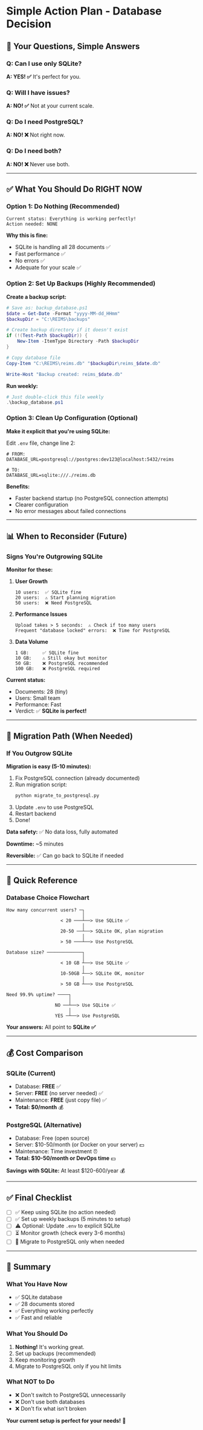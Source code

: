 # Simple Action Plan - Database Decision

## 🎯 Your Questions, Simple Answers

### Q: Can I use only SQLite?
**A: YES! ✅** It's perfect for you.

### Q: Will I have issues?
**A: NO! ✅** Not at your current scale.

### Q: Do I need PostgreSQL?
**A: NO! ❌** Not right now.

### Q: Do I need both?
**A: NO! ❌** Never use both.

---

## ✅ What You Should Do RIGHT NOW

### Option 1: Do Nothing (Recommended)
```
Current status: Everything is working perfectly!
Action needed: NONE
```

**Why this is fine:**
- SQLite is handling all 28 documents ✅
- Fast performance ✅
- No errors ✅
- Adequate for your scale ✅

### Option 2: Set Up Backups (Highly Recommended)

**Create a backup script:**
```powershell
# Save as: backup_database.ps1
$date = Get-Date -Format "yyyy-MM-dd_HHmm"
$backupDir = "C:\REIMS\backups"

# Create backup directory if it doesn't exist
if (!(Test-Path $backupDir)) {
    New-Item -ItemType Directory -Path $backupDir
}

# Copy database file
Copy-Item "C:\REIMS\reims.db" "$backupDir\reims_$date.db"

Write-Host "Backup created: reims_$date.db"
```

**Run weekly:**
```powershell
# Just double-click this file weekly
.\backup_database.ps1
```

### Option 3: Clean Up Configuration (Optional)

**Make it explicit that you're using SQLite:**

Edit `.env` file, change line 2:
```env
# FROM:
DATABASE_URL=postgresql://postgres:dev123@localhost:5432/reims

# TO:
DATABASE_URL=sqlite:///./reims.db
```

**Benefits:**
- Faster backend startup (no PostgreSQL connection attempts)
- Clearer configuration
- No error messages about failed connections

---

## 📊 When to Reconsider (Future)

### Signs You're Outgrowing SQLite

**Monitor for these:**

1. **User Growth**
   ```
   10 users:  ✅ SQLite fine
   20 users:  ⚠️ Start planning migration
   50 users:  ❌ Need PostgreSQL
   ```

2. **Performance Issues**
   ```
   Upload takes > 5 seconds:  ⚠️ Check if too many users
   Frequent "database locked" errors:  ❌ Time for PostgreSQL
   ```

3. **Data Volume**
   ```
   1 GB:     ✅ SQLite fine
   10 GB:    ⚠️ Still okay but monitor
   50 GB:    ❌ PostgreSQL recommended
   100 GB:   ❌ PostgreSQL required
   ```

**Current status:** 
- Documents: 28 (tiny)
- Users: Small team
- Performance: Fast
- Verdict: ✅ **SQLite is perfect!**

---

## 🔄 Migration Path (When Needed)

### If You Outgrow SQLite

**Migration is easy (5-10 minutes):**

1. Fix PostgreSQL connection (already documented)
2. Run migration script:
   ```python
   python migrate_to_postgresql.py
   ```
3. Update `.env` to use PostgreSQL
4. Restart backend
5. Done!

**Data safety:** ✅ No data loss, fully automated

**Downtime:** ~5 minutes

**Reversible:** ✅ Can go back to SQLite if needed

---

## 📝 Quick Reference

### Database Choice Flowchart

```
How many concurrent users? ─┐
                            │
                    < 20 ───┴──> Use SQLite ✅
                            │
                    20-50 ──┴──> SQLite OK, plan migration
                            │
                    > 50 ───┴──> Use PostgreSQL

Database size? ─────────────┐
                            │
                    < 10 GB ┴──> Use SQLite ✅
                            │
                    10-50GB ┴──> SQLite OK, monitor
                            │
                    > 50 GB ┴──> Use PostgreSQL

Need 99.9% uptime? ────┐
                       │
                  NO ──┴──> Use SQLite ✅
                       │
                  YES ─┴──> Use PostgreSQL
```

**Your answers:** All point to **SQLite ✅**

---

## 💰 Cost Comparison

### SQLite (Current)
- Database: **FREE** ✅
- Server: **FREE** (no server needed) ✅
- Maintenance: **FREE** (just copy file) ✅
- **Total: $0/month** 💰

### PostgreSQL (Alternative)
- Database: Free (open source)
- Server: $10-50/month (or Docker on your server) 💵
- Maintenance: Time investment ⏰
- **Total: $10-50/month or DevOps time** 💵

**Savings with SQLite:** At least $120-600/year 💰

---

## ✅ Final Checklist

- [ ] ✅ Keep using SQLite (no action needed)
- [ ] ✅ Set up weekly backups (5 minutes to setup)
- [ ] ⚠️ Optional: Update `.env` to explicit SQLite
- [ ] ⏳ Monitor growth (check every 3-6 months)
- [ ] 🔄 Migrate to PostgreSQL only when needed

---

## 🎉 Summary

### What You Have Now
- ✅ SQLite database
- ✅ 28 documents stored
- ✅ Everything working perfectly
- ✅ Fast and reliable

### What You Should Do
1. **Nothing!** It's working great.
2. Set up backups (recommended)
3. Keep monitoring growth
4. Migrate to PostgreSQL only if you hit limits

### What NOT to Do
- ❌ Don't switch to PostgreSQL unnecessarily
- ❌ Don't use both databases
- ❌ Don't fix what isn't broken

**Your current setup is perfect for your needs!** 🎯

